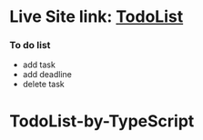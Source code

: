 
# Live Site link: [TodoList](https://todolist-shamim.netlify.app/)

### To do list 
 * add task
 * add deadline
 * delete task


# TodoList-by-TypeScript
